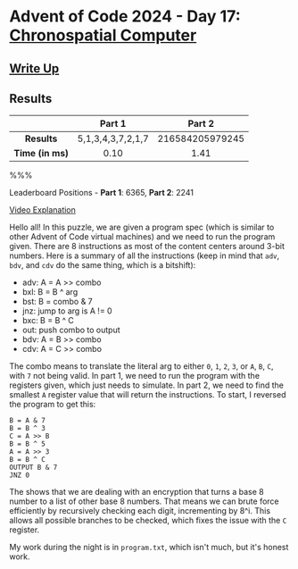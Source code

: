 # Advent of Code 2024 - Day 17: [Chronospatial Computer](https://adventofcode.com/2024/day/17)

## [Write Up](https://codingap.github.io/advent-of-code/writeups/2024/day17)

## Results

|                  | **Part 1** | **Part 2** |
| :--------------: | :--------: | :--------: |
|   **Results**    | 5,1,3,4,3,7,2,1,7 | 216584205979245 |
| **Time (in ms)** | 0.10 | 1.41 |

%%%

Leaderboard Positions - **Part 1**: 6365, **Part 2**: 2241

[Video Explanation](https://youtu.be/GlThEhFC3ls)

Hello all! In this puzzle, we are given a program spec (which is similar to other Advent of Code virtual machines) and we need to run the program given. There are 8 instructions as most of the content centers around 3-bit numbers. Here is a summary of all the instructions (keep in mind that `adv`, `bdv`, and `cdv` do the same thing, which is a bitshift):

- adv: A = A >> combo
- bxl: B = B ^ arg
- bst: B = combo & 7
- jnz: jump to arg is A != 0
- bxc: B = B ^ C
- out: push combo to output
- bdv: A = B >> combo
- cdv: A = C >> combo

The combo means to translate the literal arg to either `0`, `1`, `2`, `3`, or `A`, `B`, `C`, with `7` not being valid. In part 1, we need to run the program with the registers given, which just needs to simulate. In part 2, we need to find the smallest `A` register value that will return the instructions. To start, I reversed the program to get this:

```
B = A & 7
B = B ^ 3
C = A >> B
B = B ^ 5
A = A >> 3
B = B ^ C
OUTPUT B & 7
JNZ 0
```

The shows that we are dealing with an encryption that turns a base 8 number to a list of other base 8 numbers. That means we can brute force efficiently by recursively checking each digit, incrementing by 8^i. This allows all possible branches to be checked, which fixes the issue with the `C` register.

My work during the night is in `program.txt`, which isn't much, but it's honest work.